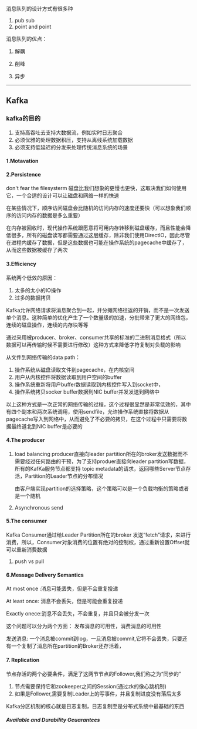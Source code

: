 消息队列的设计方式有很多种

1. pub sub
2. point and point



消息队列的优点：

1. 解耦

2. 削峰

3. 异步

   

----



## Kafka

### kafka的目的

1. 支持高吞吐去支持大数据流，例如实时日志聚合
2. 必须优雅的处理数据积压，支持从离线系统加载数据
3. 必须支持低延迟的分发来处理传统消息系统的场景

#### 1.Motavation

#### 2.Persistence

don't fear the filesysterm
磁盘比我们想象的更慢也更快，这取决我们如何使用它，一个合适的设计可以让磁盘和网络一样的快速

在某些情况下，顺序访问磁盘会比随机的访问内存的速度还要快（可以想象我们顺序的访问内存的数据是多么重要）

在内存被回收时，现代操作系统跟愿意将可用内存转移到磁盘缓存，而且性能会降低很多，所有的磁盘读写都需要通过这层缓存，除非我们使用DirectIO，因此尽管在进程内缓存了数据，但是这些数据也可能在操作系统的pagecache中缓存了，从而这些数据被缓存了两次

#### 3.Efficiency

系统两个低效的原因：

1. 太多的太小的IO操作
2. 过多的数据拷贝

Kafka允许网络请求将消息聚合到一起，并分摊网络往返的开销，而不是一次发送单个消息。这种简单的优化产生了一个数量级的加速，分批带来了更大的网络包，连续的磁盘操作，连续的内存块等等

通过采用被producer、broker、consumer共享的标准的二进制消息格式（所以数据可以再传输时候不需要进行修改）这种方式来降低字符复制对负载的影响

从文件到网络传输的data path：

1. 操作系统从磁盘读取文件到pagecache，在内核空间
2. 用户从内核控件将数据读取到用户空间的buffer
3. 操作系统重新将用户buffer数据读取到内核控件写入到socket中，
4. 操作系统拷贝socker buffer数据到NIC buffer并发发送到网络中

以上这种方式是一次正常的网络传输的过程，这个过程很显然是非常低效的，其中有四个副本和两次系统调用，使用sendfile，允许操作系统直接将数据从pagecache写入到网络中，从而避免了不必要的拷贝，在这个过程中只需要将数据最终道北到NIC buffer是必要的



#### 4.The producer

1. load balancing
   producer直接向leader partition所在的broker发送数据而不需要经过任何路由的干预，为了支持produer直接向leader  partition写数据，所有的KafKa服务节点都支持 topic metadata的请求，返回哪些Server节点存活，Partition的Leader节点的分布情况

   由客户端实现partition的选择策略，这个策略可以是一个负载均衡的策略或者是一个随机

2. Asynchronous send

#### 5.The consumer

Kafka Consumer通过给Leader Partition所在的broker 发送“fetch”请求，来进行消费，所以，Consumer对象消费的位置有绝对的控制权，通过重新设置Offset就可以重新消费数据

1. push vs pull

   

#### 6.Message Delivery Semantics

At most once :消息可能丢失，但是不会重复投递

At least once: 消息不会丢失，但是可能会重复投递

Exactly onece:消息不会丢失，不会重复，并且只会被分发一次

这个问题可以分为两个方面： 发布消息的可用性，消费消息的可用性

发送消息: 一个消息被commit到log，一旦消息被commit,它将不会丢失，只要还有一个复制了消息所在partition的Broker还存活着，



#### 7. Replication

节点存活的两个必要条件，满足了这两节节点的Follower,我们称之为“同步的”

1. 节点需要保持它和zookeeper之间的Session(通过zk的像心跳机制)
2. 如果是Follower,需要复制Leader上的写事件，并且复制进度没有落后太多

Kafka分区机制的核心就是日志复制，日志复制至是分布式系统中最基础的东西



##### Available and Durability Geuarantees





















